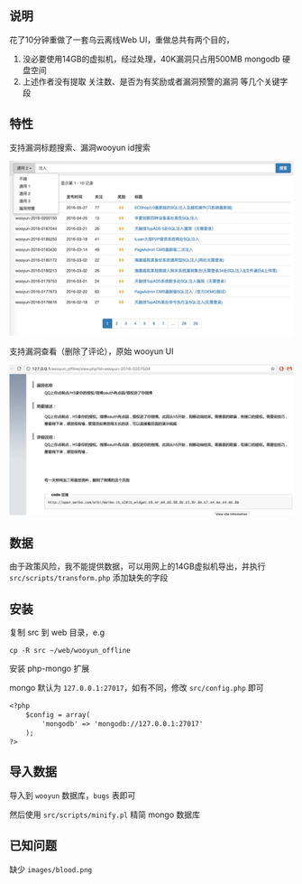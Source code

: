 ## 说明

花了10分钟重做了一套乌云离线Web UI，重做总共有两个目的，

1. 没必要使用14GB的虚拟机，经过处理，40K漏洞只占用500MB mongodb 硬盘空间
2. 上述作者没有提取 关注数、是否为有奖励或者漏洞预警的漏洞 等几个关键字段

## 特性

支持漏洞标题搜索、漏洞wooyun id搜索

![alt tag](https://raw.githubusercontent.com/CaledoniaProject/wooyun_offline_ui/master/contrib/screen.jpg)

支持漏洞查看（删除了评论），原始 wooyun UI

![alt tag](https://raw.githubusercontent.com/CaledoniaProject/wooyun_offline_ui/master/contrib/screen2.jpg)

## 数据

由于政策风险，我不能提供数据，可以用网上的14GB虚拟机导出，并执行 `src/scripts/transform.php` 添加缺失的字段

## 安装

复制 src 到 web 目录，e.g

```
cp -R src ~/web/wooyun_offline
```

安装 php-mongo 扩展

mongo 默认为 `127.0.0.1:27017`，如有不同，修改 `src/config.php` 即可

```
<?php
	$config = array(
		'mongodb' => 'mongodb://127.0.0.1:27017'
	);
?>
```

## 导入数据

导入到 `wooyun` 数据库，`bugs` 表即可

然后使用 `src/scripts/minify.pl` 精简 mongo 数据库

## 已知问题

缺少 `images/blood.png`


